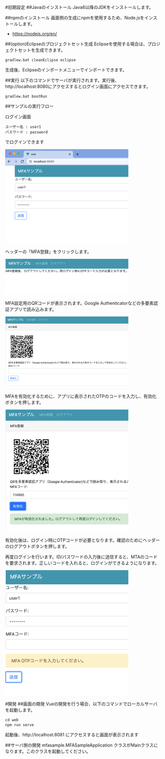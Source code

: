 #初期設定
##Javaのインストール
Java8以降のJDKをインストールします。

##npmのインストール
画面側の生成にnpmを使用するため、Node.jsをインストールします。

- https://nodejs.org/en/

##(option)Eclipseのプロジェクトセット生成
Eclipseを使用する場合は、プロジェクトセットを生成できます。

```
gradlew.bat cleanEclipse eclipse
```

生成後、Eclipseのインポートメニューでインポートできます。

##実行
以下のコマンドでサーバが実行されます。実行後、 http://localhost:8080にアクセスするとログイン画面にアクセスできます。

```
gradlew.bat bootRun
```

##サンプルの実行フロー

ログイン画面
```
ユーザー名 : user1 
パスワード : password 
```

でログインできます

<img src="image/001.png" width="400">

ヘッダーの「MFA登録」をクリックします。

<img src="image/002.png" width="400">

MFA設定用のQRコードが表示されます。Google Authenticatorなどの多要素認証アプリで読み込みます。

<img src="image/003.png" width="400">


MFAを有効化するために、アプリに表示されたOTPのコードを入力し、有効化ボタンを押します。

<img src="image/004.png" width="400">

有効化後は、ログイン時にOTPコードが必要となります。確認のためにヘッダーのログアウトボタンを押します。

再度ログインを行います。ID/パスワードの入力後に送信すると、MTAのコードを要求されます。正しいコードを入れると、ログインができるようになります。

<img src="image/005.png" width="400">


#開発
##画面の開発
Vueの開発を行う場合、以下のコマンドでローカルサーバを起動します。

```
cd web
npm run serve
```

起動後、http://localhost:8081 にアクセスすると画面が表示されます

##サーバ側の開発
mfasample.MFASampleApplication クラスがMainクラスになります。このクラスを起動してください。

